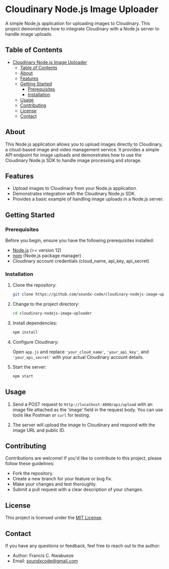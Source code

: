 # Cloudinary Node.js Image Uploader

A simple Node.js application for uploading images to Cloudinary. This project demonstrates how to integrate Cloudinary with a Node.js server to handle image uploads.

## Table of Contents
- [Cloudinary Node.js Image Uploader](#cloudinary-nodejs-image-uploader)
  - [Table of Contents](#table-of-contents)
  - [About](#about)
  - [Features](#features)
  - [Getting Started](#getting-started)
    - [Prerequisites](#prerequisites)
    - [Installation](#installation)
  - [Usage](#usage)
  - [Contributing](#contributing)
  - [License](#license)
  - [Contact](#contact)

## About

This Node.js application allows you to upload images directly to Cloudinary, a cloud-based image and video management service. It provides a simple API endpoint for image uploads and demonstrates how to use the Cloudinary Node.js SDK to handle image processing and storage.

## Features

- Upload images to Cloudinary from your Node.js application.
- Demonstrates integration with the Cloudinary Node.js SDK.
- Provides a basic example of handling image uploads in a Node.js server.

## Getting Started

### Prerequisites

Before you begin, ensure you have the following prerequisites installed:

- [Node.js](https://nodejs.org/) (>= version 12)
- [npm](https://www.npmjs.com/) (Node.js package manager)
- Cloudinary account credentials (cloud_name, api_key, api_secret)

### Installation

1. Clone the repository:

   ```bash
   git clone https://github.com/soundx-code/cloudinary-nodejs-image-uploader.git
   ```

2. Change to the project directory:

   ```bash
   cd cloudinary-nodejs-image-uploader
   ```

3. Install dependencies:

   ```bash
   npm install
   ```

4. Configure Cloudinary:

   Open `app.js` and replace `'your_cloud_name'`, `'your_api_key'`, and `'your_api_secret'` with your actual Cloudinary account details.

5. Start the server:

   ```bash
   npm start
   ```

## Usage

1. Send a POST request to `http://localhost:4000/api/upload` with an image file attached as the 'image' field in the request body. You can use tools like Postman or `curl` for testing.

2. The server will upload the image to Cloudinary and respond with the image URL and public ID.

## Contributing

Contributions are welcome! If you'd like to contribute to this project, please follow these guidelines:

- Fork the repository.
- Create a new branch for your feature or bug fix.
- Make your changes and test thoroughly.
- Submit a pull request with a clear description of your changes.

## License

This project is licensed under the [MIT License](LICENSE).

## Contact

If you have any questions or feedback, feel free to reach out to the author:

- Author: Francis C. Nwabueze
- Email: [soundxcode@gmail.com](mailto:soundxcode@gmail.com)
